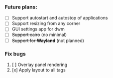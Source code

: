 ### Future plans:
- [ ] Support autostart and autostop of applications
- [ ] Support resizing from any corner
- [ ] GUI settings app for dwm
- [ ] ~~Support cairo~~ (no minimal)
- [ ] ~~Support for **Wayland**~~ (not planned)

### Fix bugs
1. [ ] Overlay panel rendering
2. [x] Apply layout to all tags
